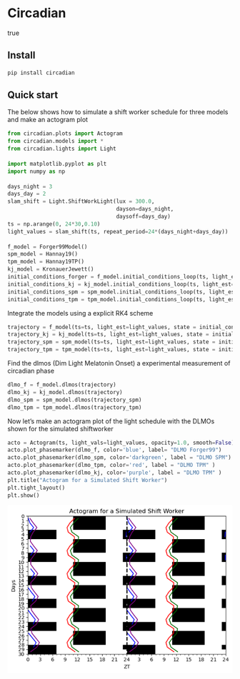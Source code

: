 Circadian
================
true

<!-- WARNING: THIS FILE WAS AUTOGENERATED! DO NOT EDIT! -->

## Install

``` sh
pip install circadian
```

## Quick start

The below shows how to simulate a shift worker schedule for three models
and make an actogram plot

``` python
from circadian.plots import Actogram
from circadian.models import *
from circadian.lights import Light

import matplotlib.pyplot as plt
import numpy as np

days_night = 3
days_day = 2
slam_shift = Light.ShiftWorkLight(lux = 300.0, 
                                  dayson=days_night, 
                                  daysoff=days_day)
ts = np.arange(0, 24*30,0.10)
light_values = slam_shift(ts, repeat_period=24*(days_night+days_day))

f_model = Forger99Model()
spm_model = Hannay19()
tpm_model = Hannay19TP()
kj_model = KronauerJewett()
initial_conditions_forger = f_model.initial_conditions_loop(ts, light_est=light_values, num_loops=1)
initial_conditions_kj = kj_model.initial_conditions_loop(ts, light_est=light_values, num_loops=1)
initial_conditions_spm = spm_model.initial_conditions_loop(ts, light_est=light_values, num_loops=1)
initial_conditions_tpm = tpm_model.initial_conditions_loop(ts, light_est=light_values, num_loops=1)
```

Integrate the models using a explicit RK4 scheme

``` python
trajectory = f_model(ts=ts, light_est=light_values, state = initial_conditions_forger)
trajectory_kj = kj_model(ts=ts, light_est=light_values, state = initial_conditions_kj)
trajectory_spm = spm_model(ts=ts, light_est=light_values, state = initial_conditions_spm)
trajectory_tpm = tpm_model(ts=ts, light_est=light_values, state = initial_conditions_tpm)
```

Find the dlmos (Dim Light Melatonin Onset) a experimental measurement of
circadian phase

``` python
dlmo_f = f_model.dlmos(trajectory)
dlmo_kj = kj_model.dlmos(trajectory)
dlmo_spm = spm_model.dlmos(trajectory_spm)
dlmo_tpm = tpm_model.dlmos(trajectory_tpm)
```

Now let’s make an actogram plot of the light schedule with the DLMOs
shown for the simulated shiftworker

``` python
acto = Actogram(ts, light_vals=light_values, opacity=1.0, smooth=False)
acto.plot_phasemarker(dlmo_f, color='blue', label= "DLMO Forger99")
acto.plot_phasemarker(dlmo_spm, color='darkgreen', label = "DLMO SPM")
acto.plot_phasemarker(dlmo_tpm, color='red', label = "DLMO TPM" )
acto.plot_phasemarker(dlmo_kj, color='purple', label = "DLMO TPM" )
plt.title("Actogram for a Simulated Shift Worker")
plt.tight_layout()
plt.show()
```

![](index_files/figure-commonmark/cell-5-output-1.png)
